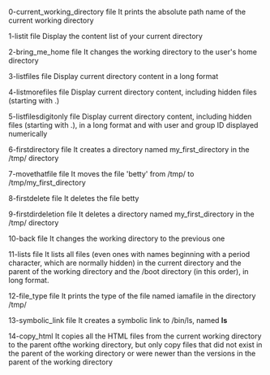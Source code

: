 0-current_working_directory file
It prints the absolute path name of the current working directory

1-listit file
Display the content list of your current directory

2-bring_me_home file
It changes the working directory to the user's home directory

3-listfiles file
Display current directory content in a long format

4-listmorefiles file
Display current directory content, including hidden files (starting with .)

5-listfilesdigitonly file
Display current directory content, including hidden files (starting with .), in a long format and with user and group ID displayed numerically

6-firstdirectory file
It creates a directory named my_first_directory in the /tmp/ directory

7-movethatfile file
It moves the file 'betty' from /tmp/ to /tmp/my_first_directory

8-firstdelete file
It deletes the file betty

9-firstdirdeletion file
It deletes a directory named my_first_directory in the /tmp/ directory

10-back file
It changes the working directory to the previous one

11-lists file
It lists all files (even ones with names beginning with a period character, which are normally hidden) in the current directory and the parent of the working directory and the /boot directory (in this order), in long format.

12-file_type file
It prints the type of the file named iamafile in the directory /tmp/

13-symbolic_link file
It creates a symbolic link to /bin/ls, named __ls__

14-copy_html
It copies all the HTML files from the current working directory to the parent ofthe working directory, but only copy files that did not exist in the parent of the working directory or were newer than the versions in the parent of the working directory
